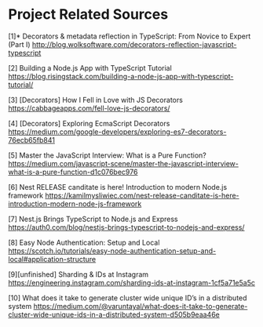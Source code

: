 # Project Related Sources
[1]* Decorators & metadata reflection in TypeScript: From Novice to Expert (Part I)
http://blog.wolksoftware.com/decorators-reflection-javascript-typescript <br/>

[2] Building a Node.js App with TypeScript Tutorial
https://blog.risingstack.com/building-a-node-js-app-with-typescript-tutorial/ <br/>

[3] [Decorators] How I Fell in Love with JS Decorators
https://cabbageapps.com/fell-love-js-decorators/ <br/>

[4] [Decorators] Exploring EcmaScript Decorators
https://medium.com/google-developers/exploring-es7-decorators-76ecb65fb841 <br/>

[5] Master the JavaScript Interview: What is a Pure Function?
https://medium.com/javascript-scene/master-the-javascript-interview-what-is-a-pure-function-d1c076bec976 <br/>

[6] Nest RELEASE canditate is here! Introduction to modern Node.js framework
https://kamilmysliwiec.com/nest-release-canditate-is-here-introduction-modern-node-js-framework <br/>

[7] Nest.js Brings TypeScript to Node.js and Express
https://auth0.com/blog/nestjs-brings-typescript-to-nodejs-and-express/ <br/>

[8] Easy Node Authentication: Setup and Local
https://scotch.io/tutorials/easy-node-authentication-setup-and-local#application-structure <br/>

[9][unfinished] Sharding & IDs at Instagram
https://engineering.instagram.com/sharding-ids-at-instagram-1cf5a71e5a5c <br/>

[10] What does it take to generate cluster wide unique ID’s in a distributed system
https://medium.com/@varuntayal/what-does-it-take-to-generate-cluster-wide-unique-ids-in-a-distributed-system-d505b9eaa46e <br/>

